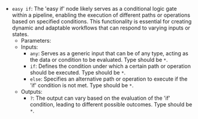 - `easy if`: The 'easy if' node likely serves as a conditional logic gate within a pipeline, enabling the execution of different paths or operations based on specified conditions. This functionality is essential for creating dynamic and adaptable workflows that can respond to varying inputs or states.
    - Parameters:
    - Inputs:
        - `any`: Serves as a generic input that can be of any type, acting as the data or condition to be evaluated. Type should be `*`.
        - `if`: Defines the condition under which a certain path or operation should be executed. Type should be `*`.
        - `else`: Specifies an alternative path or operation to execute if the 'if' condition is not met. Type should be `*`.
    - Outputs:
        - `?`: The output can vary based on the evaluation of the 'if' condition, leading to different possible outcomes. Type should be `*`.

